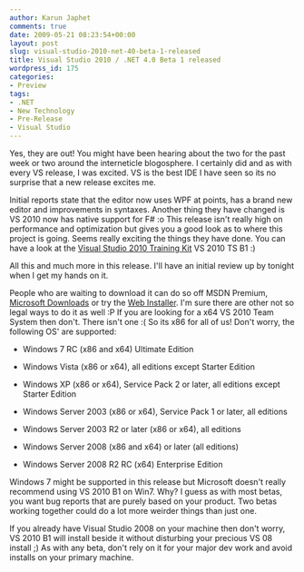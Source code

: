 ```yaml
---
author: Karun Japhet
comments: true
date: 2009-05-21 08:23:54+00:00
layout: post
slug: visual-studio-2010-net-40-beta-1-released
title: Visual Studio 2010 / .NET 4.0 Beta 1 released
wordpress_id: 175
categories:
- Preview
tags:
- .NET
- New Technology
- Pre-Release
- Visual Studio
---
```


Yes, they are out! You might have been hearing about the two for the past week or two around the interneticle blogosphere. I certainly did and as with every VS release, I was excited. VS is the best IDE I have seen so its no surprise that a new release excites me.

Initial reports state that the editor now uses WPF at points, has a brand new editor and improvements in syntaxes. Another thing they have changed is VS 2010 now has native support for F# :o This release isn't really high on performance and optimization but gives you a good look as to where this project is going. Seems really exciting the things they have done. You can have a look at the [Visual Studio 2010 Training Kit](http://www.microsoft.com/downloads/details.aspx?FamilyID=752cb725-969b-4732-a383-ed5740f02e93&displayLang=en) VS 2010 TS B1 :)

All this and much more in this release. I'll have an initial review up by tonight when I get my hands on it.

People who are waiting to download it can do so off MSDN Premium, [Microsoft Downloads](http://www.microsoft.com/downloads/details.aspx?FamilyID=255fc5f1-15af-4fe7-be4d-263a2621144b&displaylang=en) or try the [Web Installer](http://www.microsoft.com/downloads/details.aspx?FamilyID=85520793-68fc-4361-a8b6-dc2cff49c8d2&displaylang=en). I'm sure there are other not so legal ways to do it as well :P If you are looking for a x64 VS 2010 Team System then don't. There isn't one :( So its x86 for all of us! Don't worry, the following OS' are supported:



	
  * Windows 7 RC (x86 and x64) Ultimate Edition

	
  * Windows Vista (x86 or x64), all editions except Starter Edition

	
  * Windows XP (x86 or x64), Service Pack 2 or later, all editions except Starter Edition

	
  * Windows Server 2003 (x86 or x64), Service Pack 1 or later, all editions

	
  * Windows Server 2003 R2 or later (x86 or x64), all editions

	
  * Windows Server 2008 (x86 and x64) or later (all editions)

	
  * Windows Server 2008 R2 RC (x64) Enterprise Edition


Windows 7 might be supported in this release but Microsoft doesn't really recommend using VS 2010 B1 on Win7. Why? I guess as with most betas, you want bug reports that are purely based on your product. Two betas working together could do a lot more weirder things than just one.

If you already have Visual Studio 2008 on your machine then don't worry, VS 2010 B1 will install beside it without disturbing your precious VS 08 install ;) As with any beta, don't rely on it for your major dev work and avoid installs on your primary machine.
